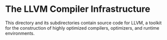 # The LLVM Compiler Infrastructure

This directory and its subdirectories contain source code for LLVM,
a toolkit for the construction of highly optimized compilers,
optimizers, and runtime environments. 
